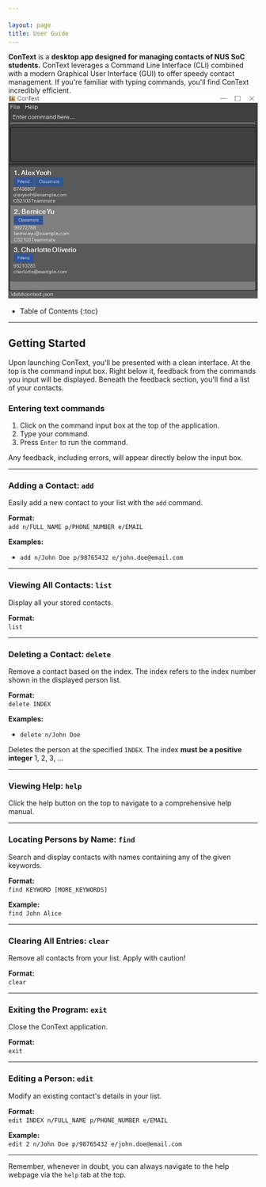 ```yaml
---

layout: page
title: User Guide
---
```


**ConText** is a **desktop app designed for managing contacts of NUS SoC students.** ConText leverages a Command Line Interface (CLI) combined with a modern Graphical User Interface (GUI) to offer speedy contact management. If you're familiar with typing commands, you'll find ConText incredibly efficient.
![ConText UI](images/Ui.png)

* Table of Contents
  {:toc}

---

## Getting Started

Upon launching ConText, you'll be presented with a clean interface. At the top is the command input box. Right below it, feedback from the commands you input will be displayed. Beneath the feedback section, you'll find a list of your contacts.

### Entering text commands

1. Click on the command input box at the top of the application.
2. Type your command.
3. Press `Enter` to run the command.

Any feedback, including errors, will appear directly below the input box.

---

### Adding a Contact: `add`

Easily add a new contact to your list with the `add` command.

**Format:**   
`add n/FULL_NAME p/PHONE_NUMBER e/EMAIL`

**Examples:**
- `add n/John Doe p/98765432 e/john.doe@email.com`

---

### Viewing All Contacts: `list`

Display all your stored contacts.

**Format:**   
`list`

---

### Deleting a Contact: `delete`

Remove a contact based on the index. The index refers to the index number shown in the displayed person list.

**Format:**   
`delete INDEX`

**Examples:**
- `delete n/John Doe`

Deletes the person at the specified `INDEX`.
The index **must be a positive integer** 1, 2, 3, …​

---

### Viewing Help: `help`

Click the help button on the top to navigate to a comprehensive help manual.

---

### Locating Persons by Name: `find`

Search and display contacts with names containing any of the given keywords.

**Format:**   
`find KEYWORD [MORE_KEYWORDS]`

**Example:**   
`find John Alice`

---

### Clearing All Entries: `clear`

Remove all contacts from your list. Apply with caution!

**Format:**   
`clear`

---

### Exiting the Program: `exit`

Close the ConText application.

**Format:**   
`exit`

---

### Editing a Person: `edit`

Modify an existing contact's details in your list.

**Format:**   
`edit INDEX n/FULL_NAME p/PHONE_NUMBER e/EMAIL`

**Example:**   
`edit 2 n/John Doe p/98765432 e/john.doe@email.com`

---

Remember, whenever in doubt, you can always navigate to the help webpage via the `help` tab at the top.

